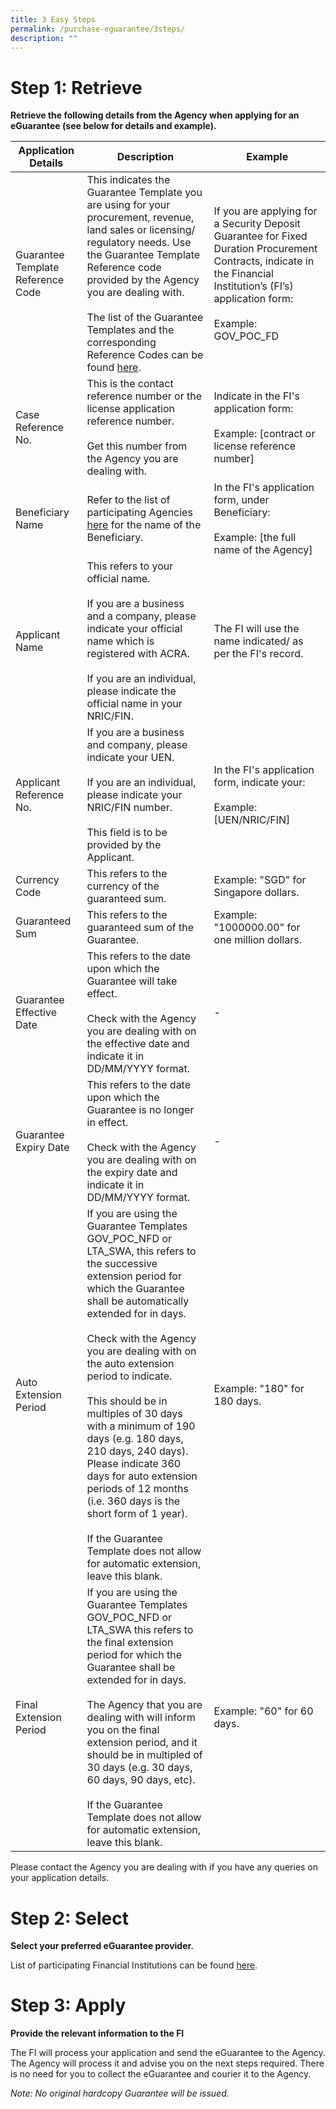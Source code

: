 ```yaml
---
title: 3 Easy Steps
permalink: /purchase-eguarantee/3steps/
description: ""
---
```


# Step 1: Retrieve
**Retrieve the following details from the Agency when applying for an eGuarantee (see below for details and example).**

|Application Details | Description | Example | 
| -------- | -------- | -------- | 
| Guarantee Template Reference Code| This indicates the Guarantee Template you are using for your procurement, revenue, land sales or licensing/ regulatory needs. Use the Guarantee Template Reference code provided by the Agency you are dealing with. <br> <br> The list of the Guarantee Templates and the corresponding Reference Codes can be found [here](/templates/List-of-eGuarantee-templates/existing/). | If you are applying for a Security Deposit Guarantee for Fixed Duration Procurement Contracts, indicate in the Financial Institution’s (FI’s) application form:<br><br>Example:  GOV_POC_FD   | 
| Case Reference No.     | This is the contact reference number or the license application reference number. <br><br> Get this number from the Agency you are dealing with.     | Indicate in the FI's application form:<br><br>Example: [contract or license reference number] | 
| Beneficiary Name    | Refer to the list of participating Agencies [here](/agencies/) for the name of the Beneficiary.     | In the FI's application form, under Beneficiary:<br><br> Example: [the full name of the Agency]    | 
| Applicant Name     | This refers to your official name. <br><br> If you are a business and a company, please indicate your official name which is registered with ACRA.<br><br> If you are an individual, please indicate the official name in your NRIC/FIN.     | The FI will use the name indicated/ as per the FI's record.    |
| Applicant Reference No.     | If you are a business and company, please indicate your UEN.<br><br> If you are an individual, please indicate your NRIC/FIN number.<br><br>This field is to be provided by the Applicant.     | In the FI's application form, indicate your:<br><br>Example: [UEN/NRIC/FIN]    |
| Currency Code     | This refers to the currency of the guaranteed sum.     | Example: "SGD" for Singapore dollars.   |
| Guaranteed Sum     | This refers to the guaranteed sum of the Guarantee.     | Example: "1000000.00" for one million dollars.    |
| Guarantee Effective Date     | This refers to the date upon which the Guarantee will take effect.<br><br> Check with the Agency you are dealing with on the effective date and indicate it in DD/MM/YYYY format.     | -    |
| Guarantee Expiry Date     | This refers to the date upon which the Guarantee is no longer in effect. <br><br> Check with the Agency you are dealing with on the expiry date and indicate it in DD/MM/YYYY format.     | - |
| Auto Extension Period     | If you are using the Guarantee Templates GOV_POC_NFD or LTA_SWA, this refers to the successive extension period for which the Guarantee shall be automatically extended for in days. <br><br> Check with the Agency you are dealing with on the auto extension period to indicate. <br><br> This should be in multiples of 30 days with a minimum of 190 days (e.g. 180 days, 210 days, 240 days). Please indicate 360 days for auto extension periods of 12 months (i.e. 360 days is the short form of 1 year).<br><br> If the Guarantee Template does not allow for automatic extension, leave this blank.     | Example: "180" for 180 days.   |
| Final Extension Period     | If you are using the Guarantee Templates GOV_POC_NFD or LTA_SWA this refers to the final extension period for which the Guarantee shall be extended for in days. <br><br> The Agency that you are dealing with will inform you on the final extension period, and it should be in multipled of 30 days (e.g. 30 days, 60 days, 90 days, etc).<br><br> If the Guarantee Template does not allow for automatic extension, leave this blank.     | Example: "60" for 60 days.    |

Please contact the Agency you are dealing with if you have any queries on your application details.
# Step 2: Select
**Select your preferred eGuarantee provider.**

List of participating Financial Institutions can be found [here](/financial-institutions/).

# Step 3: Apply
**Provide the relevant information to the FI**

The FI will process your application and send the eGuarantee to the Agency. The Agency will process it and advise you on the next steps required. There is no need for you to collect the eGuarantee and courier it to the Agency. 

*Note: No original hardcopy Guarantee will be issued.*